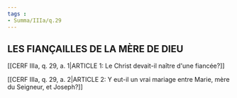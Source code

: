```yaml
---
tags : 
- Summa/IIIa/q.29
---
```


## LES FIANÇAILLES DE LA MÈRE DE DIEU

[[CERF IIIa, q. 29, a. 1|ARTICLE 1: Le Christ devait-il naître d'une fiancée?]]

[[CERF IIIa, q. 29, a. 2|ARTICLE 2: Y eut-il un vrai mariage entre Marie, mère du Seigneur, et Joseph?]]

